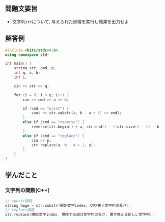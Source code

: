 ## 問題文要旨
- 文字列```str```について, 与えられた処理を実行し結果を出力せよ
## 解答例
```cpp
#include <bits/stdc++.h>
using namespace std;

int main() {
	string str, cmd, p;
	int q, a, b;
	int i;

	cin >> str >> q;

	for (i = 0; i < q; i++) {
		cin >> cmd >> a >> b;

		if (cmd == "print") {
			cout << str.substr(a, b - a + 1) << endl;
		}
		else if (cmd == "reverse") {
			reverse(str.begin() + a, str.end() - ((str.size() - 1) - b));
		}
		else if (cmd == "replace") {
			cin >> p;
			str.replace(a, b - a + 1, p);
		}
	}
}
```
## 学んだこと
### 文字列の関数(C++)
```cpp
// substr関数
string hoge = str.substr(開始文字index, 切り抜く文字列の長さ);
// replace関数
str.replace(開始文字index, 置換する部分文字列の長さ, 置き換える新しい文字列);
```